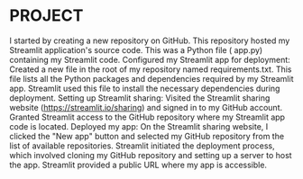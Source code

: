 # PROJECT
I started by creating a new repository on GitHub. This repository  hosted my Streamlit application's source code.
This was a Python file ( app.py) containing my Streamlit code.
Configured my Streamlit app for deployment:
Created a new file in the root of my repository named requirements.txt. This file lists all the Python packages and dependencies required by my Streamlit app. Streamlit  used this file to install the necessary dependencies during deployment.
Setting up Streamlit sharing:
Visited the Streamlit sharing website (https://streamlit.io/sharing) and signed in to my GitHub account.
Granted Streamlit access to the GitHub repository where my Streamlit app code is located.
Deployed my app:
On the Streamlit sharing website, I clicked the "New app" button and selected my GitHub repository from the list of available repositories.
Streamlit  initiated the deployment process, which involved cloning my GitHub repository and setting up a server to host the app.
Streamlit  provided  a public URL where my  app is accessible.
